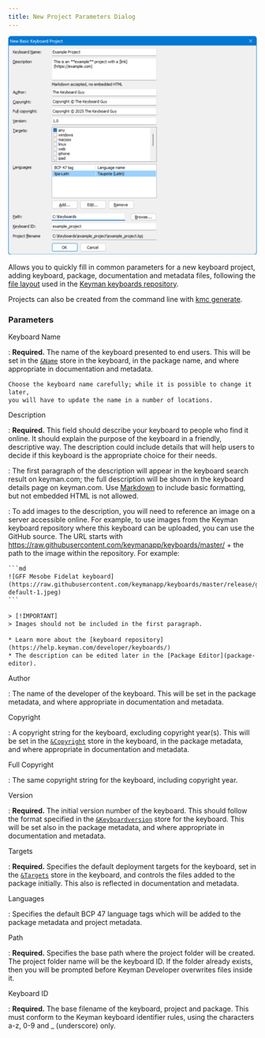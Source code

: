 ```yaml
---
title: New Project Parameters Dialog
---
```


![New Project Parameters dialog](../images/ui/frmNewProjectParameters.png)

Allows you to quickly fill in common parameters for a new keyboard project,
adding keyboard, package, documentation and metadata files, following the
[file layout](/developer/keyboards/) used in the
[Keyman keyboards repository](https://github.com/keymanapp/keyboards).

Projects can also be created from the command line with
[kmc generate](kmc).

### Parameters

Keyboard Name

:   **Required.** The name of the keyboard presented to end users. This will be
    set in the [`&Name`](/developer/language/reference/name) store in the
    keyboard, in the package name, and where appropriate in documentation and
    metadata.

    Choose the keyboard name carefully; while it is possible to change it later,
    you will have to update the name in a number of locations.

Description

:   **Required.** This field should describe your keyboard to people who find it
    online. It should explain the purpose of the keyboard in a friendly,
    descriptive way. The description could include details that will help users
    to decide if this keyboard is the appropriate choice for their needs.

:   The first paragraph of the description will appear in the keyboard search
    result on keyman.com; the full description will be shown in the keyboard
    details page on keyman.com. Use
    [Markdown](https://www.markdownguide.org/basic-syntax) to include basic
    formatting, but not embedded HTML is not allowed.

:   To add images to the description, you will need to reference an image on a
    server accessible online. For example, to use images from the Keyman
    keyboard repository where this keyboard can be uploaded, you can use the
    GitHub source. The URL starts with
    https://raw.githubusercontent.com/keymanapp/keyboards/master/ + the path to
    the image within the repository. For example:

    ```md
    ![GFF Mesobe Fidelat keyboard](https://raw.githubusercontent.com/keymanapp/keyboards/master/release/gff/gff_mesobe_fidelat/source/help/images/gff_mesobe_fidelat-default-1.jpeg)
    ```

    > [!IMPORTANT]
    > Images should not be included in the first paragraph.

    * Learn more about the [keyboard repository](https://help.keyman.com/developer/keyboards/)
    * The description can be edited later in the [Package Editor](package-editor).

Author

:   The name of the developer of the keyboard. This will be set in the package
    metadata, and where appropriate in documentation and metadata.

Copyright

:   A copyright string for the keyboard, excluding copyright year(s). This will
    be set in the [`&Copyright`](/developer/language/reference/copyright) store
    in the keyboard, in the package metadata, and where appropriate in
    documentation and metadata.

Full Copyright

:   The same copyright string for the keyboard, including copyright year.

Version

:   **Required.** The initial version number of the keyboard. This should follow
    the format specified in the
    [`&Keyboardversion`](/developer/language/reference/keyboardversion) store
    for the keyboard. This will be set also in the package metadata, and where
    appropriate in documentation and metadata.

Targets

:   **Required.** Specifies the default deployment targets for the keyboard, set
    in the [`&Targets`](/developer/language/reference/targets) store in the
    keyboard, and controls the files added to the package initially. This also
    is reflected in documentation and metadata.

Languages

:   Specifies the default BCP 47 language tags which will be added to the
    package metadata and project metadata.

Path

:   **Required.** Specifies the base path where the project folder will be
    created. The project folder name will be the keyboard ID. If the folder
    already exists, then you will be prompted before Keyman Developer overwrites
    files inside it.

Keyboard ID

:   **Required.** The base filename of the keyboard, project and package. This
    must conform to the Keyman keyboard identifier rules, using the characters
    a-z, 0-9 and _ (underscore) only.